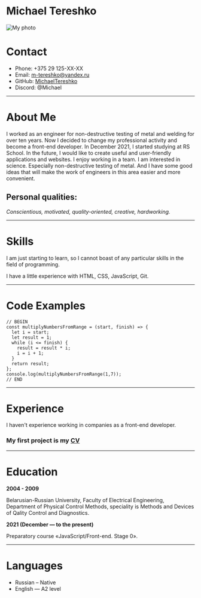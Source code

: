 # **Michael Tereshko**
![My photo](https://c.radikal.ru/c19/2112/b5/027cf6a3cd5b.png)

# Contact
+ Phone: +375 29 125-ХХ-ХХ
+ Email: m-tereshko@yandex.ru
+ GitHub: [MichaelTereshko](https://github.com/MichaelTereshko)
+ Discord: @Michael

******
# About Me
I worked as an engineer for non-destructive testing of metal and welding for over ten years. Now I decided to change my professional activity and become a front-end developer. In December 2021, I started studying at RS School.
In the future, I would like to create useful and user-friendly applications and websites. I enjoy working in a team. I am interested in science. Especially non-destructive testing of metal. And I have some good ideas that will make the work of engineers in this area easier and more convenient.
## Personal qualities:
*Conscientious, motivated, quality-oriented, creative, hardworking.*

*****
# Skills
I am just starting to learn, so I cannot boast of any particular skills in the field of programming.

I have a little experience with HTML, CSS, JavaScript, Git.

*****
# Code Examples
```
// BEGIN
const multiplyNumbersFromRange = (start, finish) => {
  let i = start;
  let result = 1;
  while (i <= finish) {
    result = result * i;
    i = i + 1;
  }
  return result;
};
console.log(multiplyNumbersFromRange(1,7));
// END
```

*****
# Experience
I haven't experience working in companies as a front-end developer.

### My first project is my [CV](https://MichaelTereshko.github.io/rsschool-cv/cv)

*****
# Education
**2004 - 2009**

Belarusian-Russian University, Faculty of Electrical Engineering, Department of Physical Control Methods, speciality is Methods and Devices of Qality Control and Diagnostics.

**2021 (December — to the present)**

Preparatory course «JavaScript/Front-end. Stage 0».

*****
# Languages
- Russian – Native
- English — A2 level